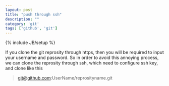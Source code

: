```yaml
---
layout: post
title: "push through ssh"
description: ""
category: 'git'
tags: ['github', 'git']
---
```

{% include JB/setup %}

If you clone the git reprosity through https, then you will be required to input your username and password.
So in order to avoid this annoying process, we can clone the reprosity through ssh, which need to configure ssh key, and clone like this
> git@github.com:UserName/reprosityname.git